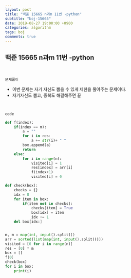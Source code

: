 ```yaml
---
layout: post
title: "백준 15665 n과m 11번 -python"
subtitle: "boj-15665"
date: 2019-08-27 19:00:00 +0900
categories: algorithm
tags: boj
comments: true
---
```


## 백준 15665 n과m 11번 -python

<br>

`문제풀이`

- 이번 문제는 자기 자신도 뽑을 수 있게 제한을 풀어주는 문제이다.
- 자기자신도 뽑고, 중복도 해결해주면 끝

<br>

`code`

```python
def f(index):
    if(index == m):
        a = ""
        for i in res:
            a += str(i)+ " "
        box.append(a)
        return
    else:
        for i in range(n):
            visited[i] = 1
            res[index] = arr[i]
            f(index+1)
            visited[i] = 0

def check(box):
    checks = {}
    idx = 0
    for item in box:
        if(item not in checks):
            checks[item] = True
            box[idx] = item
            idx += 1
    del box[idx:]


n, m = map(int, input().split())
arr = sorted(list(map(int, input().split())))
visited = [0 for i in range(n)]
res = [0] * m
box = []
f(0)
check(box)
for i in box:
    print(i)
```